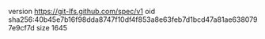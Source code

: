 version https://git-lfs.github.com/spec/v1
oid sha256:40b45e7b16f98dda8747f10df4f853a8e63feb7d1bcd47a81ae6380797e9cf7d
size 1645
